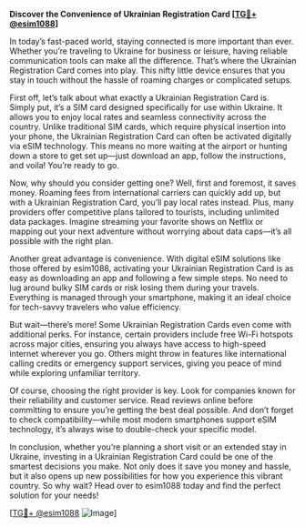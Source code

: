 **Discover the Convenience of Ukrainian Registration Card [[TG💪+ @esim1088](https://t.me/s/esim1088)]**

In today’s fast-paced world, staying connected is more important than ever. Whether you’re traveling to Ukraine for business or leisure, having reliable communication tools can make all the difference. That’s where the Ukrainian Registration Card comes into play. This nifty little device ensures that you stay in touch without the hassle of roaming charges or complicated setups.

First off, let’s talk about what exactly a Ukrainian Registration Card is. Simply put, it’s a SIM card designed specifically for use within Ukraine. It allows you to enjoy local rates and seamless connectivity across the country. Unlike traditional SIM cards, which require physical insertion into your phone, the Ukrainian Registration Card can often be activated digitally via eSIM technology. This means no more waiting at the airport or hunting down a store to get set up—just download an app, follow the instructions, and voila! You’re ready to go.

Now, why should you consider getting one? Well, first and foremost, it saves money. Roaming fees from international carriers can quickly add up, but with a Ukrainian Registration Card, you’ll pay local rates instead. Plus, many providers offer competitive plans tailored to tourists, including unlimited data packages. Imagine streaming your favorite shows on Netflix or mapping out your next adventure without worrying about data caps—it’s all possible with the right plan.

Another great advantage is convenience. With digital eSIM solutions like those offered by esim1088, activating your Ukrainian Registration Card is as easy as downloading an app and following a few simple steps. No need to lug around bulky SIM cards or risk losing them during your travels. Everything is managed through your smartphone, making it an ideal choice for tech-savvy travelers who value efficiency.

But wait—there’s more! Some Ukrainian Registration Cards even come with additional perks. For instance, certain providers include free Wi-Fi hotspots across major cities, ensuring you always have access to high-speed internet wherever you go. Others might throw in features like international calling credits or emergency support services, giving you peace of mind while exploring unfamiliar territory.

Of course, choosing the right provider is key. Look for companies known for their reliability and customer service. Read reviews online before committing to ensure you’re getting the best deal possible. And don’t forget to check compatibility—while most modern smartphones support eSIM technology, it’s always wise to double-check your specific model.

In conclusion, whether you’re planning a short visit or an extended stay in Ukraine, investing in a Ukrainian Registration Card could be one of the smartest decisions you make. Not only does it save you money and hassle, but it also opens up new possibilities for how you experience this vibrant country. So why wait? Head over to esim1088 today and find the perfect solution for your needs!

[[TG💪+ @esim1088](https://t.me/s/esim1088) ![Image](https://i.postimg.cc/Y0z9fWf4/image.png)]